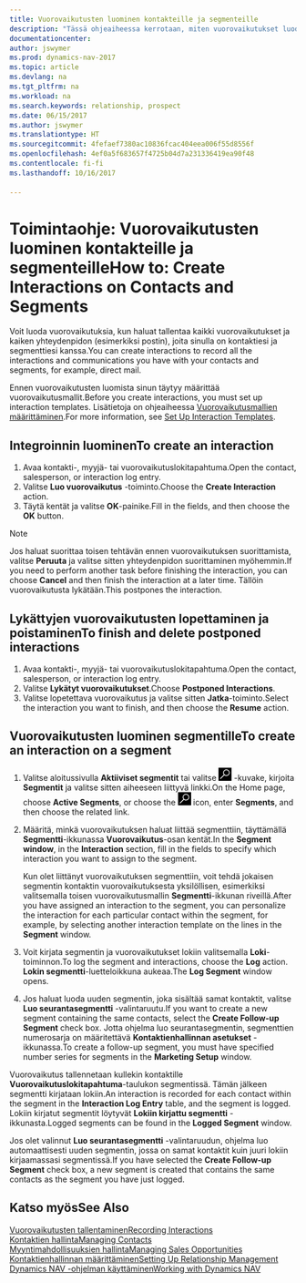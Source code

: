 ```yaml
---
title: Vuorovaikutusten luominen kontakteille ja segmenteille
description: "Tässä ohjeaiheessa kerrotaan, miten vuorovaikutukset luodaan Dynamics NAV -ohjelmassa asiakkaiden ja segmenttien kanssa käydylle viestinnälle. Kyse voi olla esimerkiksi suoramainonnasta."
documentationcenter: 
author: jswymer
ms.prod: dynamics-nav-2017
ms.topic: article
ms.devlang: na
ms.tgt_pltfrm: na
ms.workload: na
ms.search.keywords: relationship, prospect
ms.date: 06/15/2017
ms.author: jswymer
ms.translationtype: HT
ms.sourcegitcommit: 4fefaef7380ac10836fcac404eea006f55d8556f
ms.openlocfilehash: 4ef0a5f683657f4725b04d7a231336419ea90f48
ms.contentlocale: fi-fi
ms.lasthandoff: 10/16/2017

---
```

# <a name="how-to-create-interactions-on-contacts-and-segments"></a><span data-ttu-id="46fc7-103">Toimintaohje: Vuorovaikutusten luominen kontakteille ja segmenteille</span><span class="sxs-lookup"><span data-stu-id="46fc7-103">How to: Create Interactions on Contacts and Segments</span></span>
<span data-ttu-id="46fc7-104">Voit luoda vuorovaikutuksia, kun haluat tallentaa kaikki vuorovaikutukset ja kaiken yhteydenpidon (esimerkiksi postin), joita sinulla on kontaktiesi ja segmenttiesi kanssa.</span><span class="sxs-lookup"><span data-stu-id="46fc7-104">You can create interactions to record all the interactions and communications you have with your contacts and segments, for example, direct mail.</span></span>

<span data-ttu-id="46fc7-105">Ennen vuorovaikutusten luomista sinun täytyy määrittää vuorovaikutusmallit.</span><span class="sxs-lookup"><span data-stu-id="46fc7-105">Before you create interactions, you must set up interaction templates.</span></span> <span data-ttu-id="46fc7-106">Lisätietoja on ohjeaiheessa [Vuorovaikutusmallien määrittäminen](marketing-interactions.md).</span><span class="sxs-lookup"><span data-stu-id="46fc7-106">For more information, see  [Set Up Interaction Templates](marketing-interactions.md).</span></span>

## <a name="to-create-an-interaction"></a><span data-ttu-id="46fc7-107">Integroinnin luominen</span><span class="sxs-lookup"><span data-stu-id="46fc7-107">To create an interaction</span></span>
1. <span data-ttu-id="46fc7-108">Avaa kontakti-, myyjä- tai vuorovaikutuslokitapahtuma.</span><span class="sxs-lookup"><span data-stu-id="46fc7-108">Open the contact, salesperson, or interaction log entry.</span></span>
2. <span data-ttu-id="46fc7-109">Valitse **Luo vuorovaikutus** -toiminto.</span><span class="sxs-lookup"><span data-stu-id="46fc7-109">Choose the **Create Interaction** action.</span></span>
3. <span data-ttu-id="46fc7-110">Täytä kentät ja valitse **OK**-painike.</span><span class="sxs-lookup"><span data-stu-id="46fc7-110">Fill in the fields, and then choose the **OK** button.</span></span>

> [!NOTE]  
>   <span data-ttu-id="46fc7-111">Jos haluat suorittaa toisen tehtävän ennen vuorovaikutuksen suorittamista, valitse **Peruuta** ja valitse sitten yhteydenpidon suorittaminen myöhemmin.</span><span class="sxs-lookup"><span data-stu-id="46fc7-111">If you need to perform another task before finishing the interaction, you can choose **Cancel** and then finish the interaction at a later time.</span></span> <span data-ttu-id="46fc7-112">Tällöin vuorovaikutusta lykätään.</span><span class="sxs-lookup"><span data-stu-id="46fc7-112">This postpones the interaction.</span></span>

## <a name="to-finish-and-delete-postponed-interactions"></a><span data-ttu-id="46fc7-113">Lykättyjen vuorovaikutusten lopettaminen ja poistaminen</span><span class="sxs-lookup"><span data-stu-id="46fc7-113">To finish and delete postponed interactions</span></span>
1. <span data-ttu-id="46fc7-114">Avaa kontakti-, myyjä- tai vuorovaikutuslokitapahtuma.</span><span class="sxs-lookup"><span data-stu-id="46fc7-114">Open the contact, salesperson, or interaction log entry.</span></span>
2. <span data-ttu-id="46fc7-115">Valitse **Lykätyt vuorovaikutukset**.</span><span class="sxs-lookup"><span data-stu-id="46fc7-115">Choose **Postponed Interactions**.</span></span>
3. <span data-ttu-id="46fc7-116">Valitse lopetettava vuorovaikutus ja valitse sitten **Jatka**-toiminto.</span><span class="sxs-lookup"><span data-stu-id="46fc7-116">Select the interaction you want to finish, and then choose the **Resume** action.</span></span>

## <a name="to-create-an-interaction-on-a-segment"></a><span data-ttu-id="46fc7-117">Vuorovaikutusten luominen segmentille</span><span class="sxs-lookup"><span data-stu-id="46fc7-117">To create an interaction on a segment</span></span>
1. <span data-ttu-id="46fc7-118">Valitse aloitussivulla **Aktiiviset segmentit** tai valitse ![Etsi sivu tai raportti](media/ui-search/search_small.png "Etsi sivu tai raportti -kuvake") -kuvake, kirjoita **Segmentit** ja valitse sitten aiheeseen liittyvä linkki.</span><span class="sxs-lookup"><span data-stu-id="46fc7-118">On the Home page, choose **Active Segments**, or choose the ![Search for Page or Report](media/ui-search/search_small.png "Search for Page or Report icon") icon, enter **Segments**, and then choose the related link.</span></span>
2. <span data-ttu-id="46fc7-119">Määritä, minkä vuorovaikutuksen haluat liittää segmenttiin, täyttämällä **Segmentti**-ikkunassa **Vuorovaikutus**-osan kentät.</span><span class="sxs-lookup"><span data-stu-id="46fc7-119">In the **Segment window**, in the **Interaction** section, fill in the fields to specify which interaction you want to assign to the segment.</span></span>

    <span data-ttu-id="46fc7-120">Kun olet liittänyt vuorovaikutuksen segmenttiin, voit tehdä jokaisen segmentin kontaktin vuorovaikutuksesta yksilöllisen, esimerkiksi valitsemalla toisen vuorovaikutusmallin **Segmentti**-ikkunan riveillä.</span><span class="sxs-lookup"><span data-stu-id="46fc7-120">After you have assigned an interaction to the segment, you can personalize the interaction for each particular contact within the segment, for example, by selecting another interaction template on the lines in the **Segment** window.</span></span>  
3. <span data-ttu-id="46fc7-121">Voit kirjata segmentin ja vuorovaikutukset lokiin valitsemalla **Loki**-toiminnon.</span><span class="sxs-lookup"><span data-stu-id="46fc7-121">To log the segment and interactions, choose the **Log** action.</span></span> <span data-ttu-id="46fc7-122">**Lokin segmentti**-luetteloikkuna aukeaa.</span><span class="sxs-lookup"><span data-stu-id="46fc7-122">The **Log Segment** window opens.</span></span>
4. <span data-ttu-id="46fc7-123">Jos haluat luoda uuden segmentin, joka sisältää samat kontaktit, valitse **Luo seurantasegmentti** -valintaruutu.</span><span class="sxs-lookup"><span data-stu-id="46fc7-123">If you want to create a new segment containing the same contacts, select the **Create Follow-up Segment** check box.</span></span> <span data-ttu-id="46fc7-124">Jotta ohjelma luo seurantasegmentin, segmenttien numerosarja on määritettävä **Kontaktienhallinnan asetukset** -ikkunassa.</span><span class="sxs-lookup"><span data-stu-id="46fc7-124">To create a follow-up segment, you must have specified number series for segments in the **Marketing Setup** window.</span></span>

<span data-ttu-id="46fc7-125">Vuorovaikutus tallennetaan kullekin kontaktille **Vuorovaikutuslokitapahtuma**-taulukon segmentissä. Tämän jälkeen segmentti kirjataan lokiin.</span><span class="sxs-lookup"><span data-stu-id="46fc7-125">An interaction is recorded for each contact within the segment in the **Interaction Log Entry** table, and the segment is logged.</span></span> <span data-ttu-id="46fc7-126">Lokiin kirjatut segmentit löytyvät **Lokiin kirjattu segmentti** -ikkunasta.</span><span class="sxs-lookup"><span data-stu-id="46fc7-126">Logged segments can be found in the **Logged Segment** window.</span></span>

<span data-ttu-id="46fc7-127">Jos olet valinnut **Luo seurantasegmentti** -valintaruudun, ohjelma luo automaattisesti uuden segmentin, jossa on samat kontaktit kuin juuri lokiin kirjaamassasi segmentissä.</span><span class="sxs-lookup"><span data-stu-id="46fc7-127">If you have selected the **Create Follow-up Segment** check box, a new segment is created that contains the same contacts as the segment you have just logged.</span></span>

## <a name="see-also"></a><span data-ttu-id="46fc7-128">Katso myös</span><span class="sxs-lookup"><span data-stu-id="46fc7-128">See Also</span></span>
[<span data-ttu-id="46fc7-129">Vuorovaikutusten tallentaminen</span><span class="sxs-lookup"><span data-stu-id="46fc7-129">Recording Interactions</span></span>](marketing-interactions.md)  
[<span data-ttu-id="46fc7-130">Kontaktien hallinta</span><span class="sxs-lookup"><span data-stu-id="46fc7-130">Managing Contacts</span></span>](marketing-contacts.md)  
[<span data-ttu-id="46fc7-131">Myyntimahdollisuuksien hallinta</span><span class="sxs-lookup"><span data-stu-id="46fc7-131">Managing Sales Opportunities</span></span>](marketing-manage-sales-opportunities.md)  
[<span data-ttu-id="46fc7-132">Kontaktienhallinnan määrittäminen</span><span class="sxs-lookup"><span data-stu-id="46fc7-132">Setting Up Relationship Management</span></span>](marketing-setup-marketing.md)  
[<span data-ttu-id="46fc7-133">Dynamics NAV -ohjelman käyttäminen</span><span class="sxs-lookup"><span data-stu-id="46fc7-133">Working with Dynamics NAV</span></span>](ui-work-product.md)

